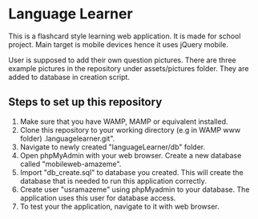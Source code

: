 # Language Learner

This is a flashcard style learning web application. It is made for school project. Main target is mobile devices hence it uses jQuery mobile.

User is supposed to add their own question pictures. There are three example pictures in the repository under assets/pictures folder. They are added to database in creation script.

## Steps to set up this repository

1. Make sure that you have WAMP, MAMP or equivalent installed.
2. Clone this repository to your working directory (e.g in WAMP www folder)
.languagelearner.git".
3. Navigate to newly created "languageLearner/db" folder.
4. Open phpMyAdmin with your web browser. Create a new database called "mobileweb-amazeme".
5. Import "db_create.sql" to database you created. This will create the database that is needed to run this application correctly.
6. Create user "usramazeme" using phpMyadmin to your database. The application uses this user for database access.
7. To test your the application, navigate to it with web browser.